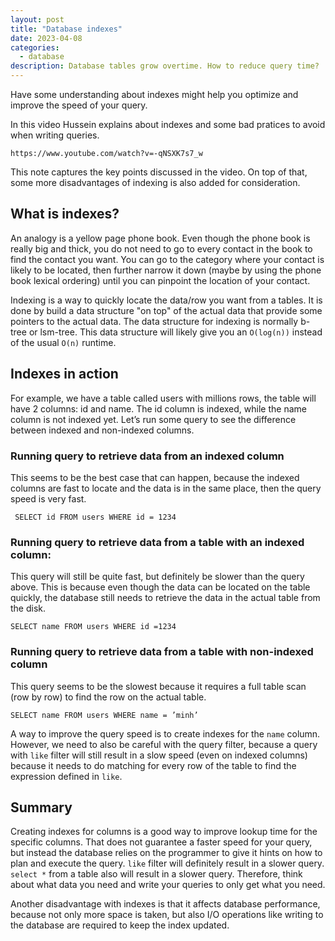 ```yaml
---
layout: post
title: "Database indexes"
date: 2023-04-08
categories:
  - database
description: Database tables grow overtime. How to reduce query time?
---
```


Have some understanding about indexes might help you optimize and improve the speed of your query.

In this video Hussein explains about indexes and some bad pratices to avoid when writing queries. 

`https://www.youtube.com/watch?v=-qNSXK7s7_w`

This note captures the key points discussed in the video. On top of that, some more disadvantages of indexing is also added for consideration.

## What is indexes?

An analogy is a yellow page phone book. Even though the phone book is really big and thick, you do not need to go to every contact in the book to find the contact you want. You can go to the category where your contact is likely to be located, then further narrow it down (maybe by using the phone book lexical ordering) until you can pinpoint the location of your contact.

Indexing is a way to quickly locate the data/row you want from a tables. It is done by build a data structure "on top" of the actual data that provide some pointers to the actual data. The data structure for indexing is normally b-tree or lsm-tree. This data structure will likely give you an `O(log(n))` instead of the usual `O(n)` runtime.

## Indexes in action

For example, we have a table called users with millions rows, the table will have 2 columns: id and name. The id column is indexed, while the name column is not indexed yet. Let’s run some query to see the difference between indexed and non-indexed columns.

### Running query to retrieve data from an indexed column
This seems to be the best case that can happen, because the indexed columns are fast to locate and the data is in the same place, then the query speed is very fast.
```
 SELECT id FROM users WHERE id = 1234
```

### Running query to retrieve data from a table with an indexed column:
This query will still be quite fast, but definitely be slower than the query above. This is because even though the data can be located on the table quickly, the database still needs to retrieve the data in the actual table from the disk.
```
SELECT name FROM users WHERE id =1234
```

### Running query to retrieve data from a table with non-indexed column
This query seems to be the slowest because it requires a full table scan (row by row) to find the row on the actual table.

```
SELECT name FROM users WHERE name = ’minh’
```
A way to improve the query speed is to create indexes for the `name` column. 
However, we need to also be careful with the query filter, because a query with `like` filter will still result in a slow speed (even on indexed columns) because it needs to do matching for every row of the table to find the expression defined in `like`.

## Summary

Creating indexes for columns is a good way to improve lookup time for the specific columns.  That does not guarantee a faster speed for your query, but instead the database relies on the programmer to give it hints on how to plan and execute the query. `like` filter will definitely result in a slower query. `select *` from a table also will result in a slower query. Therefore, think about what data you need and write your queries to only get what you need.

Another disadvantage with indexes is that it affects database performance, because not only more space is taken, but also I/O operations like writing to the database  are required to keep the index updated.


